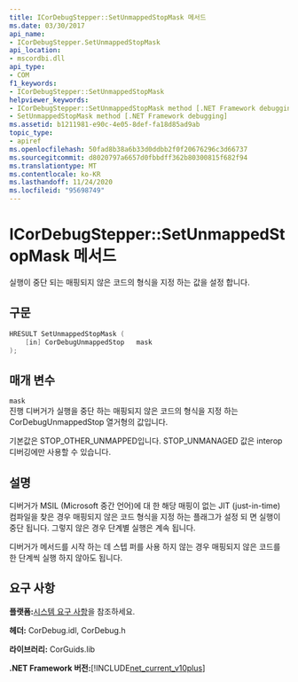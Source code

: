 ```yaml
---
title: ICorDebugStepper::SetUnmappedStopMask 메서드
ms.date: 03/30/2017
api_name:
- ICorDebugStepper.SetUnmappedStopMask
api_location:
- mscordbi.dll
api_type:
- COM
f1_keywords:
- ICorDebugStepper::SetUnmappedStopMask
helpviewer_keywords:
- ICorDebugStepper::SetUnmappedStopMask method [.NET Framework debugging]
- SetUnmappedStopMask method [.NET Framework debugging]
ms.assetid: b1211981-e90c-4e05-8def-fa18d85ad9ab
topic_type:
- apiref
ms.openlocfilehash: 50fad8b38a6b33d0ddbb2f0f20676296c3d66737
ms.sourcegitcommit: d8020797a6657d0fbbdff362b80300815f682f94
ms.translationtype: MT
ms.contentlocale: ko-KR
ms.lasthandoff: 11/24/2020
ms.locfileid: "95698749"
---
```

# <a name="icordebugsteppersetunmappedstopmask-method"></a>ICorDebugStepper::SetUnmappedStopMask 메서드

실행이 중단 되는 매핑되지 않은 코드의 형식을 지정 하는 값을 설정 합니다.  
  
## <a name="syntax"></a>구문  
  
```cpp  
HRESULT SetUnmappedStopMask (  
    [in] CorDebugUnmappedStop   mask  
);  
```  
  
## <a name="parameters"></a>매개 변수  

 `mask`  
 진행 디버거가 실행을 중단 하는 매핑되지 않은 코드의 형식을 지정 하는 CorDebugUnmappedStop 열거형의 값입니다.  
  
 기본값은 STOP_OTHER_UNMAPPED입니다. STOP_UNMANAGED 값은 interop 디버깅에만 사용할 수 있습니다.  
  
## <a name="remarks"></a>설명  

 디버거가 MSIL (Microsoft 중간 언어)에 대 한 해당 매핑이 없는 JIT (just-in-time) 컴파일을 찾은 경우 매핑되지 않은 코드 형식을 지정 하는 플래그가 설정 되 면 실행이 중단 됩니다. 그렇지 않은 경우 단계별 실행은 계속 됩니다.  
  
 디버거가 메서드를 시작 하는 데 스텝 퍼를 사용 하지 않는 경우 매핑되지 않은 코드를 한 단계씩 실행 하지 않아도 됩니다.  
  
## <a name="requirements"></a>요구 사항  

 **플랫폼:**[시스템 요구 사항](../../get-started/system-requirements.md)을 참조하세요.  
  
 **헤더:** CorDebug.idl, CorDebug.h  
  
 **라이브러리:** CorGuids.lib  
  
 **.NET Framework 버전:**[!INCLUDE[net_current_v10plus](../../../../includes/net-current-v10plus-md.md)]
